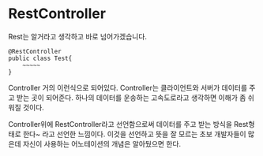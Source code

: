 # RestController

Rest는 알거라고 생각하고 바로 넘어가겠습니다.

```
@RestController
public class Test{
	~~~~~
}
```

Controller 거의 이런식으로 되어있다. Controller는 클라이언트와 서버가 데이터를 주고 받는 곳이 되어준다. 하나의 데이터를 운송하는 고속도로라고 생각하면 이해가 좀 쉬워질 것이다. 

Controller위에 RestController라고 선언함으로써 데이터를 주고 받는 방식을 Rest형태로 한다~ 라고 선언한 느낌이다. 이것을 선언하고 뜻을 잘 모르는 초보 개발자들이 많은데 자신이 사용하는 어노테이션의 개념은 알아뒀으면 한다.